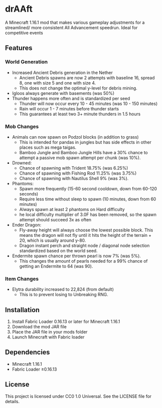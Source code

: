 # drAAft

A Minecraft 1.16.1 mod that makes various gameplay adjustments for a streamlined/ more consistent All Advancement
speedrun. Ideal for competitive events

## Features

### World Generation

- Increased Ancient Debris generation in the Nether
    - Ancient Debris spawns are now 2 attempts with baseline 16, spread 8, one with size 5 and one with size 4.
    - This does not change the optimal y-level for debris mining.
- Igloos always generate with basements (was 50%)
- Thunder happens more often and is standardized per seed
    - Thunder will now occur every 10 - 45 minutes (was 10 - 150 minutes)
    - Rain will occur 1 - 7 minutes before thunder starts
    - This guarantees at least two 3+ minute thunders in 1.5 hours

### Mob Changes

- Animals can now spawn on Podzol blocks (in addition to grass)
    - This is intended for pandas in jungles but has side effects in other places such as mega taigas.
    - Bamboo Jungle and Bamboo Jungle Hills have a 30% chance to attempt a passive mob spawn attempt per chunk (was
      10%).
- Drowned:
    - Chance of spawning with Trident 18.75% (was 6.25%)
    - Chance of spawning with Fishing Rod 11.25% (was 3.75%)
    - Chance of spawning with Nautilus Shell 9% (was 3%).
- Phantoms:
    - Spawn more frequently (15-60 second cooldown, down from 60-120 seconds)
    - Require less time without sleep to spawn (10 minutes, down from 60 minutes)
    - Always spawn at least 2 phantoms on Hard difficulty
    - he local difficulty multiplier of 3.0F has been removed, so the spawn attempt should succeed 3x as often
- Ender Dragon:
    - Fly-away height will always choose the lowest possible block. This means the dragon will not fly until it hits the
      height of the terrain + 20, which is usually around y-80.
    - Dragon instant perch and straight node / diagonal node selection standardized based on the world seed.
- Endermite spawn chance per thrown pearl is now 7% (was 5%).
    - This changes the amount of pearls needed for a 99% chance of getting an Endermite to 64 (was 90).

### Item Changes

- Elytra durability increased to 22,824 (from default)
    - This is to prevent losing to Unbreaking RNG.

## Installation

1. Install Fabric Loader 0.16.13 or later for Minecraft 1.16.1
2. Download the mod JAR file
3. Place the JAR file in your mods folder
4. Launch Minecraft with Fabric loader

## Dependencies

- Minecraft 1.16.1
- Fabric Loader ≥0.16.13

## License

This project is licensed under CC0 1.0 Universal. See the LICENSE file for details.
